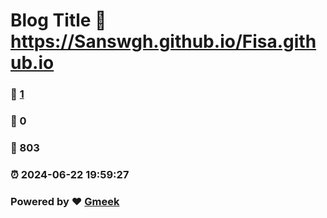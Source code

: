# Blog Title :link: https://Sanswgh.github.io/Fisa.github.io 
### :page_facing_up: [1](https://Sanswgh.github.io/Fisa.github.io/tag.html) 
### :speech_balloon: 0 
### :hibiscus: 803 
### :alarm_clock: 2024-06-22 19:59:27 
### Powered by :heart: [Gmeek](https://github.com/Meekdai/Gmeek)
